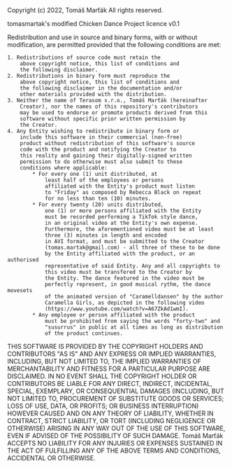 Copyright (c) 2022, Tomáš Marťák
All rights reserved.

tomasmartak's modified Chicken Dance Project licence v0.1

Redistribution and use in source and binary forms, with 
or without modification, are permitted provided that the 
following conditions are met:

    1. Redistributions of source code must retain the 
        above copyright notice, this list of conditions and 
        the following disclaimer.
    2. Redistributions in binary form must reproduce the 
        above copyright notice, this list of conditions and 
        the following disclaimer in the documentation and/or 
        other materials provided with the distribution.
    3. Neither the name of Terasom s.r.o., Tomáš Marťák (hereinafter
        Creator), nor the names of this repository's contributors 
        may be used to endorse or promote products derived from this 
        software without specific prior written permission by
        the Creator.
    4. Any Entity wishing to redistribute in binary form or 
        include this software in their commercial (non-free) 
        product without redistribution of this software's source 
        code with the product and notifying the Creator to 
        this reality and gaining their digitally-signed written 
        permission to do otherwise must also submit to these 
        conditions where applicable: 
            * For every one (1) unit distributed, at 
                least half of the employees or persons 
                affiliated with the Entity's product must listen 
                to "Friday" as composed by Rebecca Black on repeat
                for no less than ten (10) minutes.
            * For every twenty (20) units distributed, 
                one (1) or more persons affiliated with the Entity 
                must be recorded performing a TikTok style dance, 
                in an original video at the Entity's own expense. 
                Furthermore, the aforementioned video must be at least 
                three (3) minutes in length and encoded 
                in AVI format, and must be submitted to the Creator 
                (tomas.martak@gmail.com) - all three of these to be done 
                by the Entity affiliated with the product, or an authorised 
                representative of said Entity. Any and all copyrights to 
                this video must be transfered to the Creator by 
                the Entity. The dance featured in the video must be 
                perfectly represent, in good musical rythm, the dance movesets 
                of the animated version of "Caramelldansen" by the author
                Caramella Girls, as depicted in the following video 
                (https://www.youtube.com/watch?v=A67ZkAd1wmI).
            * Any employee or person affiliated with the product 
                must be prohibited from saying the words "forty-two" and
                "susurrus" in public at all times as long as distribution 
                of the product continues. 

THIS SOFTWARE IS PROVIDED BY THE COPYRIGHT HOLDERS AND CONTRIBUTORS 
"AS IS" AND ANY EXPRESS OR IMPLIED WARRANTIES, INCLUDING, BUT NOT 
LIMITED TO, THE IMPLIED WARRANTIES OF MERCHANTABILITY AND FITNESS 
FOR A PARTICULAR PURPOSE ARE DISCLAIMED. IN NO EVENT SHALL THE 
COPYRIGHT HOLDER OR CONTRIBUTORS BE LIABLE FOR ANY DIRECT, INDIRECT, 
INCIDENTAL, SPECIAL, EXEMPLARY, OR CONSEQUENTIAL DAMAGES (INCLUDING, 
BUT NOT LIMITED TO, PROCUREMENT OF SUBSTITUTE GOODS OR SERVICES; 
LOSS OF USE, DATA, OR PROFITS; OR BUSINESS INTERRUPTION) HOWEVER 
CAUSED AND ON ANY THEORY OF LIABILITY, WHETHER IN CONTRACT, STRICT 
LIABILITY, OR TORT (INCLUDING NEGLIGENCE OR OTHERWISE) ARISING IN 
ANY WAY OUT OF THE USE OF THIS SOFTWARE, EVEN IF ADVISED OF THE 
POSSIBILITY OF SUCH DAMAGE. Tomáš Marťák ACCEPTS NO LIABILITY FOR
ANY INJURIES OR EXPENSES SUSTAINED IN THE ACT OF FULFILLING ANY OF 
THE ABOVE TERMS AND CONDITIONS, ACCIDENTAL OR OTHERWISE.
